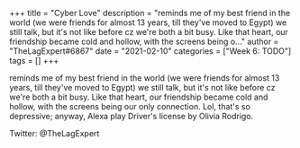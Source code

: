 +++
title = "Cyber Love"
description = "reminds me of my best friend in the world (we were friends for almost 13 years, till they've moved to Egypt) we still talk, but it's not like before cz we're both a bit busy. Like that heart, our friendship became cold and hollow, with the screens being o..."
author = "TheLagExpert#6867"
date = "2021-02-10"
categories = ["Week 6: TODO"]
tags = []
+++

reminds me of my best friend in the world (we were friends for almost 13 years, till they've moved to Egypt) we still talk, but it's not like before cz we're both a bit busy. Like that heart, our friendship became cold and hollow, with the screens being our only connection. Lol, that's so depressive; anyway, Alexa play Driver's license by Olivia Rodrigo.

Twitter: @TheLagExpert
